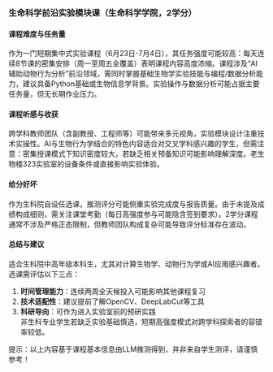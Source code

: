 ### 生命科学前沿实验模块课（生命科学学院，2学分）

#### 课程难度与任务量  
作为一门短期集中式实验课程（6月23日-7月4日），其任务强度可能较高：每天连续8节课的密集安排（周一至周五全覆盖）表明课程内容高度浓缩。课程涉及“AI辅助动物行为分析”前沿领域，需同时掌握基础生物学实验技能与编程/数据分析能力，建议具备Python基础或生物信息学背景。实验操作与数据分析可能占据主要任务量，但无长期作业压力。

#### 课程听感与收获  
跨学科教师团队（含副教授、工程师等）可能带来多元视角，实验模块设计注重技术实操性。AI与生物行为学结合的特色内容适合对交叉学科感兴趣的学生，但需注意：密集授课模式下知识密度较大，若缺乏相关预备知识可能影响理解深度。老生物楼323实验室的设备条件或直接影响实验体验。

#### 给分好坏  
作为生科院自设任选课，推测评分可能侧重实验完成度与报告质量。由于未提及成绩构成细则，需关注课堂考勤（每日高强度参与可能隐含签到要求）。2学分课程通常不涉及严格正态限制，但教师团队构成复杂可能导致评分标准存在波动。

#### 总结与建议  
适合生科院中高年级本科生，尤其对计算生物学、动物行为学或AI应用感兴趣者。选课需评估以下三点：  
1. **时间管理能力**：连续两周全天候投入可能影响其他课程复习  
2. **技术适配性**：建议提前了解OpenCV、DeepLabCut等工具  
3. **科研导向**：可作为进入实验室前的预研实践  
非生科专业学生若缺乏实验基础慎选，短期高强度模式对跨学科探索者的容错率较低。

提示：以上内容基于课程基本信息由LLM推测得到，并非来自学生测评，请谨慎参考！